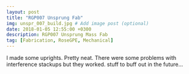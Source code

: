 ```yaml
---
layout: post
title: "RGP007 Unsprung Fab"
img: unspr_007_build.jpg # Add image post (optional)
date: 2018-01-05 12:55:00 +0300
description: RGP007 Unsprung Mass Fab
tag: [Fabrication, RoseGPE, Mechanical]
---
```

I made some uprights. Pretty neat. There were some problems with interference stackups but they worked. stuff to buff out in the future...